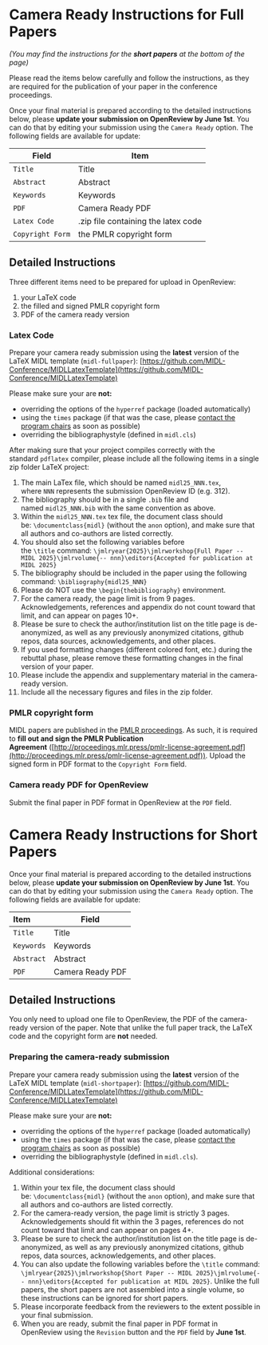 # Camera Ready Instructions for Full Papers

*(You may find the instructions for the **short papers** at the bottom of the page)*

Please read the items below carefully and follow the instructions, as they are required for the publication of your paper in the conference proceedings.

Once your final material is prepared according to the detailed instructions below, please **update your submission on OpenReview by June 1st**. You can do that by editing your submission using the `Camera Ready` option. The following fields are available for update:

<center>

| Field            | Item                                |
| ---------------- | ----------------------------------- |
| `Title`          | Title                               |
| `Abstract`       | Abstract                            |
| `Keywords`       | Keywords                            |
| `PDF`            | Camera Ready PDF                    |
| `Latex Code`     | .zip file containing the latex code |
| `Copyright Form` | the PMLR copyright form             |

</center>

## Detailed Instructions

Three different items need to be prepared for upload in OpenReview:

1. your LaTeX code
2. the filled and signed PMLR copyright form
3. PDF of the camera ready version

### Latex Code
Prepare your camera ready submission using the **latest** version of the LaTeX MIDL template (`midl-fullpaper`): [https://github.com/MIDL-Conference/MIDLLatexTemplate](https://github.com/MIDL-Conference/MIDLLatexTemplate)

Please make sure your are **not:**

- overriding the options of the `hyperref` package (loaded automatically)
- using the `times` package (if that was the case, please [contact the program chairs](mailto:pc@2025.midl.io) as soon as possible)
- overriding the bibliographystyle (defined in `midl.cls`)

After making sure that your project compiles correctly with the standard `pdflatex` compiler, please include all the following items in a single zip folder LaTeX project:

1. The main LaTex file, which should be named `midl25_NNN.tex`, where `NNN` represents the submission OpenReview ID (e.g. 312).
2. The bibliography should be in a single `.bib` file and named `midl25_NNN.bib` with the same convention as above.
3. Within the `midl25_NNN.tex` tex file, the document class should be: `\documentclass{midl}` (without the `anon` option), and make sure that all authors and co-authors are listed correctly.
4. You should also set the following variables before the `\title` command: `\jmlryear{2025}\jmlrworkshop{Full Paper -- MIDL 2025}\jmlrvolume{-- nnn}\editors{Accepted for publication at MIDL 2025}`
5. The bibliography should be included in the paper using the following command: `\bibliography{midl25_NNN}`
6. Please do NOT use the `\begin{thebibliography}` environment.
7. For the camera ready, the page limit is from 9 pages. Acknowledgements, references and appendix do not count toward that limit, and can appear on pages 10+.
8. Please be sure to check the author/institution list on the title page is de-anonymized, as well as any previously anonymized citations, github repos, data sources, acknowledgements, and other places.
9. If you used formatting changes (different colored font, etc.) during the rebuttal phase, please remove these formatting changes in the final version of your paper.
10. Please include the appendix and supplementary material in the camera-ready version.
11. Include all the necessary figures and files in the zip folder.

### PMLR copyright form

MIDL papers are published in the [PMLR proceedings](https://proceedings.mlr.press/). As such, it is required to **fill out and sign the PMLR Publication Agreement** ([http://proceedings.mlr.press/pmlr-license-agreement.pdf](http://proceedings.mlr.press/pmlr-license-agreement.pdf)). Upload the signed form in PDF format to the `Copyright Form` field.

### Camera ready PDF for OpenReview

Submit the final paper in PDF format in OpenReview at the `PDF` field.

# Camera Ready Instructions for Short Papers


Once your final material is prepared according to the detailed instructions below, please **update your submission on OpenReview by June 1st**. You can do that by editing your submission using the `Camera Ready` option. The following fields are available for update:

<center>
  
| Item       | Field            |
| :--------- | ---------------- |
| `Title`    | Title            |
| `Keywords` | Keywords         |
| `Abstract` | Abstract         |
| `PDF`      | Camera Ready PDF |

</center>

## Detailed Instructions

You only need to upload one file to OpenReview, the PDF of the camera-ready version of the paper. Note that unlike the full paper track, the LaTeX code and the copyright form are **not** needed.

### Preparing the camera-ready submission

Prepare your camera ready submission using the **latest** version of the LaTeX MIDL template (`midl-shortpaper`): [https://github.com/MIDL-Conference/MIDLLatexTemplate](https://github.com/MIDL-Conference/MIDLLatexTemplate)

Please make sure your are **not:**

- overriding the options of the `hyperref` package (loaded automatically)
- using the `times` package (if that was the case, please [contact the program chairs](mailto:pc@2025.midl.io) as soon as possible)
- overriding the bibliographystyle (defined in `midl.cls`).

Additional considerations:

1. Within your tex file, the document class should be: `\documentclass{midl}` (without the `anon` option), and make sure that all authors and co-authors are listed correctly.
3. For the camera-ready version, the page limit is strictly 3 pages. Acknowledgements should fit within the 3 pages, references do not count toward that limit and can appear on pages 4+.
4. Please be sure to check the author/institution list on the title page is de-anonymized, as well as any previously anonymized citations, github repos, data sources, acknowledgements, and other places.
5. You can also update the following variables before the `\title` command: `\jmlryear{2025}\jmlrworkshop{Short Paper -- MIDL 2025}\jmlrvolume{-- nnn}\editors{Accepted for publication at MIDL 2025}`. Unlike the full papers, the short papers are not assembled into a single volume, so these instructions can be ignored for short papers.
6. Please incorporate feedback from the reviewers to the extent possible in your final submission.
7. When you are ready, submit the final paper in PDF format in OpenReview using the `Revision` button and the `PDF` field by **June 1st**.
